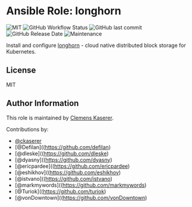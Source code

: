 # Ansible Role: longhorn

![MIT](https://img.shields.io/badge/license-MIT-brightgreen.svg?style=flat-square)
![GitHub Workflow Status](https://img.shields.io/github/workflow/status/racqspace/ansible-role-longhorn/Main?style=flat-square)
![GitHub last commit](https://img.shields.io/github/last-commit/racqspace/ansible-role-longhorn?style=flat-square)
![GitHub Release Date](https://img.shields.io/github/release-date/racqspace/ansible-role-longhorn?style=flat-square)
![Maintenance](https://img.shields.io/maintenance/yes/2022?style=flat-square)

Install and configure [longhorn](https://longhorn.io/) - cloud native distributed block storage for Kubernetes.

## License

MIT

## Author Information

This role is maintained by [Clemens Kaserer](https://www.ckaserer.dev/).

Contributions by:

- [@ckaserer](https://github.com/ckaserer)
- [@Defilan]((https://github.com/defilan)
- [@dleske]((https://github.com/dleske)
- [@dyasny]((https://github.com/dyasny)
- [@ericpardee]((https://github.com/ericpardee)
- [@eshikhov]((https://github.com/eshikhov)
- [@istvano]((https://github.com/istvano)
- [@markmywords]((https://github.com/markmywords)
- [@Turiok]((https://github.com/turiok)
- [@vonDowntown]((https://github.com/vonDowntown)
